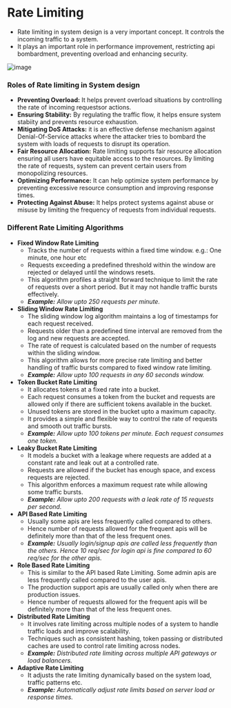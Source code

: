 # Rate Limiting

- Rate limiting in system design is a very important concept. It controls the incoming traffic to a system.
- It plays an important role in performance improvement, restricting api bombardment, preventing overload and enhancing security.

![image](https://github.com/user-attachments/assets/62c6f07f-af54-4b48-908a-5cddc89c4e8e)

### Roles of Rate limiting in System design
- **Preventing Overload:** It helps prevent overload situations by controlling the rate of incoming requestsor actions.
- **Ensuring Stability:** By regulating the traffic flow, it helps ensure system stabiity and prevents resource exhaustion.
- **Mitigating DoS Attacks:** it is an effective defense mechanism against Denial-Of-Service attacks where the attacker tries to bombard the system with loads of requests to disrupt its operation.
- **Fair Resource Allocation:** Rate limiting supports fair resource allocation ensuring all users have equitable access to the resources. By limiting the rate of requests, system can prevent certain users from monopolizing resources.
- **Optimizing Performance:** It can help optimize system performance by preventing excessive resource consumption and improving response times.
- **Protecting Against Abuse:** It helps protect systems against abuse or misuse by limiting the frequency of requests from individual requests.

### Different Rate Limiting Algorithms
- **Fixed Window Rate Limiting**
  - Tracks the number of requests within a fixed time window. e.g.: One minute, one hour etc
  - Requests exceeding a predefined threshold within the window are rejected or delayed until the windows resets.
  - This algorithm profiles a straight forward technique to limit the rate of requests over a short period. But it may not handle traffic bursts effectively.
  - _**Example:** Allow upto 250 requests per minute._
- **Sliding Window Rate Limiting**
  - The sliding window log algorithm maintains a log of timestamps for each request received.
  - Requests older than a predefined time interval are removed from the log and new requests are accepted.
  - The rate of request is calculated based on the number of requests within the sliding window.
  - This algorithm allows for more precise rate limiting and better handling of traffic bursts compared to fixed window rate limiting.
  - _**Example:** Allow upto 100 requests in any 60 seconds window._
- **Token Bucket Rate Limiting**
  - It allocates tokens at a fixed rate into a bucket.
  - Each request consumes a token from the bucket and requests are allowed only if there are sufficient tokens available in the bucket.
  - Unused tokens are stored in the bucket upto a maximum capacity.
  - It provides a simple and flexible way to control the rate of requests and smooth out traffic bursts.
  - _**Example:** Allow upto 100 tokens per minute. Each request consumes one token._
- **Leaky Bucket Rate Limiting**
  - It models a bucket with a leakage where requests are added at a constant rate and leak out at a controlled rate.
  - Requests are allowed if the bucket has enough space, and excess requests are rejected.
  - This algorithm enforces a maximum request rate while allowing some traffic bursts.
  - _**Example:** Allow upto 200 requests with a leak rate of 15 requests per second._
- **API Based Rate Limiting**
  - Usually some apis are less frequently called compared to others.
  - Hence number of requests allowed for the frequent apis will be definitely more than that of the less frequent ones.
  - _**Example:** Usually login/signup apis are called less frequently than the others. Hence 10 req/sec for login api is fine compared to 60 req/sec for the other apis._
- **Role Based Rate Limiting**
  - This is similar to the API based Rate Limiting. Some admin apis are less frequently called compared to the user apis.
  - The production support apis are usually called only when there are production issues.
  - Hence number of requests allowed for the frequent apis will be definitely more than that of the less frequent ones.
- **Distributed Rate Limiting**
  - It involves rate limiting across multiple nodes of a system to handle traffic loads and improve scalability.
  - Techniques such as consistent hashing, token passing or distributed caches are used to control rate limiting across nodes.
  - _**Example:** Distributed rate limiting across multiple API gateways or load balancers._
- **Adaptive Rate Limiting**
  - It adjusts the rate limiting dynamically based on the system load, traffic patterns etc.
  - _**Example:** Automatically adjust rate limits based on server load or response times._
